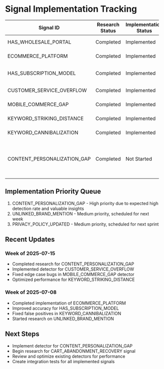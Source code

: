 # Signal Implementation Tracking

| Signal ID | Research Status | Implementation Status | Last Updated | Issues/Notes | Priority |
|-----------|----------------|----------------------|-------------|-------------|----------|
| HAS_WHOLESALE_PORTAL | Completed | Implemented | 2025-07-10 | None | High |
| ECOMMERCE_PLATFORM | Completed | Implemented | 2025-07-08 | None | High |
| HAS_SUBSCRIPTION_MODEL | Completed | Implemented | 2025-07-12 | Need to add free trial detection | Medium |
| CUSTOMER_SERVICE_OVERFLOW | Completed | Implemented | 2025-07-15 | None | Medium |
| MOBILE_COMMERCE_GAP | Completed | Implemented | 2025-07-14 | None | High |
| KEYWORD_STRIKING_DISTANCE | Completed | Implemented | 2025-07-13 | None | Medium |
| KEYWORD_CANNIBALIZATION | Completed | Implemented | 2025-07-11 | None | Medium |
| CONTENT_PERSONALIZATION_GAP | Completed | Not Started | 2025-07-17 | Research document completed, pending detector implementation | High |

## Implementation Priority Queue

1. CONTENT_PERSONALIZATION_GAP - High priority due to expected high detection rate and valuable insights
2. UNLINKED_BRAND_MENTION - Medium priority, scheduled for next week
3. PRIVACY_POLICY_UPDATED - Medium priority, scheduled for next sprint

## Recent Updates

### Week of 2025-07-15
- Completed research for CONTENT_PERSONALIZATION_GAP
- Implemented detector for CUSTOMER_SERVICE_OVERFLOW
- Fixed edge case bugs in MOBILE_COMMERCE_GAP detector
- Optimized performance for KEYWORD_STRIKING_DISTANCE

### Week of 2025-07-08
- Completed implementation of ECOMMERCE_PLATFORM
- Improved accuracy for HAS_SUBSCRIPTION_MODEL
- Fixed false positives in KEYWORD_CANNIBALIZATION
- Started research on UNLINKED_BRAND_MENTION

## Next Steps

- Implement detector for CONTENT_PERSONALIZATION_GAP
- Begin research for CART_ABANDONMENT_RECOVERY signal
- Review and optimize existing detectors for performance
- Create integration tests for all implemented signals